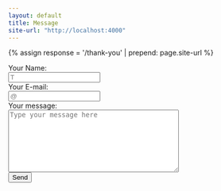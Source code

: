 ```yaml
---
layout: default
title: Message
site-url: "http://localhost:4000"
---
```

<div role="main" class="main-content main-post-content full-width">
<div class="well">
    
{% assign response = '/thank-you' | prepend: page.site-url %}

<form action="http://formspree.io/kingchadwu@gmail.com" method="POST">

  <div class="row">
    <label class="form-label" for="input-text">Your Name:</label>
  </div>

  <div class="row">
     <input type="text" name="name" placeholder="T" required>
  </div>

  <div class="row">
    <label class="form-label" for="input-text">Your E-mail:</label>
  </div>

  <div class="row">
   <input type="email" name="_replyto" placeholder="@" required>
  </div>

  <div class="row">
    <label class="form-label" for="textarea">Your message:</label>
  </div>

  <div class="row">
      <textarea cols="40" rows="8" name="message" placeholder="Type your message here"></textarea>
  </div>

  <input type="submit" class="btn btn-red" value="Send">
  <input type="hidden" name="_next" value="{{ response }}" />

</form> 
</div>
</div>